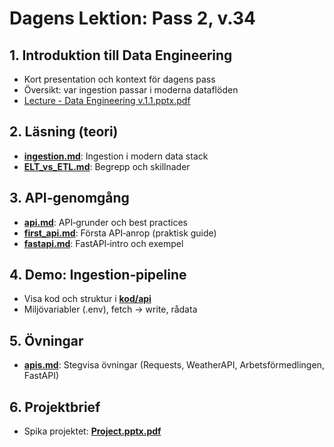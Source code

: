 # Dagens Lektion: Pass 2, v.34

## 1. Introduktion till Data Engineering
- Kort presentation och kontext för dagens pass
- Översikt: var ingestion passar i moderna dataflöden
- [Lecture - Data Engineering v.1.1.pptx.pdf](./Lecture%20-%20Data%20Engineering%20v.1.1.pptx.pdf)

## 2. Läsning (teori)
- **[ingestion.md](./ingestion.md)**: Ingestion i modern data stack
- **[ELT_vs_ETL.md](./ELT_vs_ETL.md)**: Begrepp och skillnader

## 3. API‑genomgång
- **[api.md](./api.md)**: API‑grunder och best practices
- **[first_api.md](./first_api.md)**: Första API‑anrop (praktisk guide)
- **[fastapi.md](./fastapi.md)**: FastAPI‑intro och exempel

## 4. Demo: Ingestion‑pipeline
- Visa kod och struktur i **[kod/api](../../../kod/api/)**
- Miljövariabler (.env), fetch → write, rådata

## 5. Övningar
- **[apis.md](../../../exercises/apis.md)**: Stegvisa övningar (Requests, WeatherAPI, Arbetsförmedlingen, FastAPI)

## 6. Projektbrief
- Spika projektet: **[Project.pptx.pdf](../../Pass_1/Project.pptx.pdf)**













